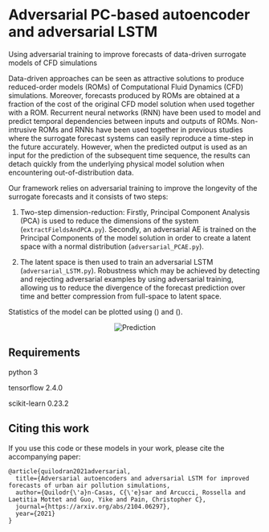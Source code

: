 # Adversarial PC-based autoencoder and adversarial LSTM
Using adversarial training to improve forecasts of data-driven surrogate models of CFD simulations

Data-driven approaches can be seen as attractive solutions to produce reduced-order models (ROMs) of Computational Fluid Dynamics (CFD) simulations. Moreover, forecasts produced by ROMs are obtained at a fraction of the cost of the original CFD model solution when used together with a ROM. Recurrent neural networks (RNN) have been used to model and predict temporal dependencies between inputs and outputs of ROMs. Non-intrusive ROMs and RNNs have been used together in previous studies where the surrogate forecast systems can easily reproduce a time-step in the future accurately. However, when the predicted output is used as an input for the prediction of the subsequent time sequence, the results can detach quickly from the underlying physical model solution when encountering out-of-distribution data.

Our framework relies on adversarial training to improve the longevity of the surrogate forecasts and it consists of two steps:

1. Two-step dimension-reduction: Firstly, Principal Component Analysis (PCA) is used to reduce the dimensions of the system (`extractFieldsAndPCA.py`). Secondly, an adversarial AE is trained on the Principal Components of the model solution in order to create a latent space with a normal distribution (`adversarial_PCAE.py`).

2. The latent space is then used to train an adversarial LSTM (`adversarial_LSTM.py`). Robustness which may be achieved by detecting and rejecting adversarial examples by using adversarial training, allowing us to reduce the divergence of the forecast prediction over time and better compression from full-space to latent space.

Statistics of the model can be plotted using () and ().

<p align="center">

<img src=https://user-images.githubusercontent.com/55235161/114712200-bcb20200-9d27-11eb-87b2-c79dea0a9c7e.gif alt='Prediction'/>

</p>

## Requirements

python 3

tensorflow 2.4.0

scikit-learn 0.23.2

## Citing this work

If you use this code or these models in your work, please cite the accompanying paper:

```
@article{quilodran2021adversarial,
  title={Adversarial autoencoders and adversarial LSTM for improved forecasts of urban air pollution simulations,
  author={Quilodr{\'a}n-Casas, C{\'e}sar and Arcucci, Rossella and Laetitia Mottet and Guo, Yike and Pain, Christopher C},
  journal={https://arxiv.org/abs/2104.06297},
  year={2021}
}
```



